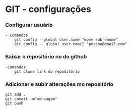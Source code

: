 # GIT - configurações

### Configurar usuário
    - Comandos
        git config --global user.name "mome sobrenome"
        git config -- global user.email "pessoa@gmail.com"


### Baixar o repositório no do github
    -Comandos
        git clone link do repoditório

### Adicionar e subir alterações mo repositório
    git add .
    git commit -m"mensagem"
    git push